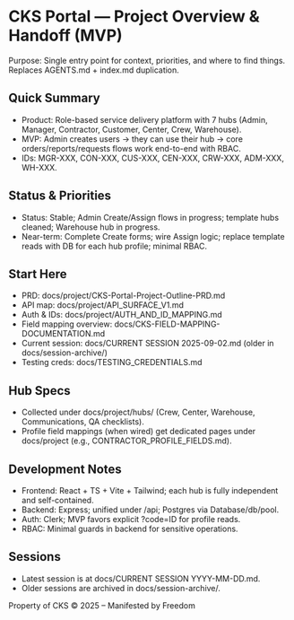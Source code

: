 # CKS Portal — Project Overview & Handoff (MVP)

Purpose: Single entry point for context, priorities, and where to find things. Replaces AGENTS.md + index.md duplication.

## Quick Summary
- Product: Role-based service delivery platform with 7 hubs (Admin, Manager, Contractor, Customer, Center, Crew, Warehouse).
- MVP: Admin creates users → they can use their hub → core orders/reports/requests flows work end-to-end with RBAC.
- IDs: MGR-XXX, CON-XXX, CUS-XXX, CEN-XXX, CRW-XXX, ADM-XXX, WH-XXX.

## Status & Priorities
- Status: Stable; Admin Create/Assign flows in progress; template hubs cleaned; Warehouse hub in progress.
- Near-term: Complete Create forms; wire Assign logic; replace template reads with DB for each hub profile; minimal RBAC.

## Start Here
- PRD: docs/project/CKS-Portal-Project-Outline-PRD.md
- API map: docs/project/API_SURFACE_V1.md
- Auth & IDs: docs/project/AUTH_AND_ID_MAPPING.md
- Field mapping overview: docs/CKS-FIELD-MAPPING-DOCUMENTATION.md
- Current session: docs/CURRENT SESSION 2025-09-02.md (older in docs/session-archive/)
- Testing creds: docs/TESTING_CREDENTIALS.md

## Hub Specs
- Collected under docs/project/hubs/ (Crew, Center, Warehouse, Communications, QA checklists).
- Profile field mappings (when wired) get dedicated pages under docs/project (e.g., CONTRACTOR_PROFILE_FIELDS.md).

## Development Notes
- Frontend: React + TS + Vite + Tailwind; each hub is fully independent and self-contained.
- Backend: Express; unified under /api; Postgres via Database/db/pool.
- Auth: Clerk; MVP favors explicit ?code=ID for profile reads.
- RBAC: Minimal guards in backend for sensitive operations.

## Sessions
- Latest session is at docs/CURRENT SESSION YYYY-MM-DD.md.
- Older sessions are archived in docs/session-archive/.

Property of CKS © 2025 – Manifested by Freedom
